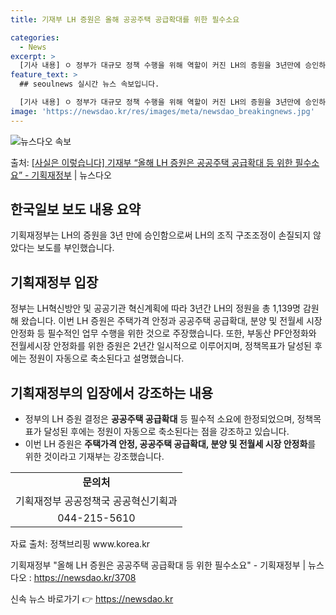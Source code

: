 ```yaml
---
title: 기재부 LH 증원은 올해 공공주택 공급확대를 위한 필수소요

categories:
  - News
excerpt: >
  [기사 내용] ㅇ 정부가 대규모 정책 수행을 위해 역할이 커진 LH의 증원을 3년만에 승인하면서 LH의 방만…
feature_text: >
  ## seoulnews 실시간 뉴스 속보입니다.

  [기사 내용] ㅇ 정부가 대규모 정책 수행을 위해 역할이 커진 LH의 증원을 3년만에 승인하면서 LH의 방만…
image: 'https://newsdao.kr/res/images/meta/newsdao_breakingnews.jpg'
---
```


![뉴스다오 속보](https://newsdao.kr/res/images/meta/newsdao_breakingnews.jpg)

<p>출처: <a href="https://newsdao.kr/3708" rel="dofollow">[사실은 이렇습니다] 기재부 “올해 LH 증원은 공공주택 공급확대 등 위한 필수소요” - 기획재정부</a> | 뉴스다오</p>

<h2 data-ke-size="size26">한국일보 보도 내용 요약</h2>
기획재정부는 LH의 증원을 3년 만에 승인함으로써 LH의 조직 구조조정이 손질되지 않았다는 보도를 부인했습니다.

<h2 data-ke-size="size26">기획재정부 입장</h2>
<p data-ke-size="size16">정부는 LH혁신방안 및 공공기관 혁신계획에 따라 3년간 LH의 정원을 총 1,139명 감원해 왔습니다. 이번 LH 증원은 주택가격 안정과 공공주택 공급확대, 분양 및 전월세 시장 안정화 등 필수적인 업무 수행을 위한 것으로 주장했습니다. 또한, 부동산 PF안정화와 전월세시장 안정화를 위한 증원은 2년간 일시적으로 이루어지며, 정책목표가 달성된 후에는 정원이 자동으로 축소된다고 설명했습니다.</p>

<h2 data-ke-size="size26">기획재정부의 입장에서 강조하는 내용</h2>
<ul>
  <li>정부의 LH 증원 결정은 <b>공공주택 공급확대</b> 등 필수적 소요에 한정되었으며, 정책목표가 달성된 후에는 정원이 자동으로 축소된다는 점을 강조하고 있습니다.</li>
  <li>이번 LH 증원은 <b>주택가격 안정, 공공주택 공급확대, 분양 및 전월세 시장 안정화</b>를 위한 것이라고 기재부는 강조했습니다.</li>
</ul>

<table>
	<tr>
		<td style="text-align: center; height: 17px;"><b>문의처</b></td>
	</tr>
	<tr>
		<td style="text-align: center; height: 17px;">기획재정부 공공정책국 공공혁신기획과</td>
	</tr>
	<tr>
		<td style="text-align: center; height: 17px;">044-215-5610</td>
	</tr>
</table>

<p data-ke-size="size16">자료 출처: 정책브리핑 www.korea.kr</p>
<p data-ke-size="size16">기획재정부 "올해 LH 증원은 공공주택 공급확대 등 위한 필수소요" - 기획재정부 | 뉴스다오 : <a href="https://newsdao.kr/3708">https://newsdao.kr/3708</a></p>
 

신속 뉴스 바로가기 👉 <a href="https://newsdao.kr" rel="dofollow">https://newsdao.kr</a>


